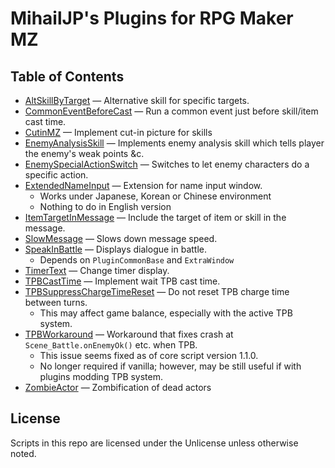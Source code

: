 MihailJP's Plugins for RPG Maker MZ
===================================

## Table of Contents ##
- [AltSkillByTarget](AltSkillByTarget.js) — Alternative skill for specific targets.
- [CommonEventBeforeCast](CommonEventBeforeCast.js) — Run a common event just before skill/item cast time.
- [CutinMZ](CutinMZ.js) — Implement cut-in picture for skills
- [EnemyAnalysisSkill](EnemyAnalysisSkill.js) — Implements enemy analysis skill which tells player the enemy's weak points &c.
- [EnemySpecialActionSwitch](EnemySpecialActionSwitch.js) — Switches to let enemy characters do a specific action.
- [ExtendedNameInput](ExtendedNameInput.js) — Extension for name input window.
  - Works under Japanese, Korean or Chinese environment
  - Nothing to do in English version
- [ItemTargetInMessage](ItemTargetInMessage.js) — Include the target of item or skill in the message.
- [SlowMessage](SlowMessage.js) — Slows down message speed.
- [SpeakInBattle](SpeakInBattle.js) — Displays dialogue in battle.
  - Depends on `PluginCommonBase` and `ExtraWindow`
- [TimerText](TimerText.js) — Change timer display.
- [TPBCastTime](TPBCastTime.js) — Implement wait TPB cast time.
- [TPBSuppressChargeTimeReset](TPBSuppressChargeTimeReset.js) — Do not reset TPB charge time between turns.
  - This may affect game balance, especially with the active TPB system.
- [TPBWorkaround](TPBWorkaround.js) — Workaround that fixes crash at `Scene_Battle.onEnemyOk()` etc. when TPB.
  - This issue seems fixed as of core script version 1.1.0.
  - No longer required if vanilla; however, may be still useful if with plugins modding TPB system.
- [ZombieActor](ZombieActor.js) — Zombification of dead actors

## License ##
Scripts in this repo are licensed under the Unlicense unless otherwise noted.

